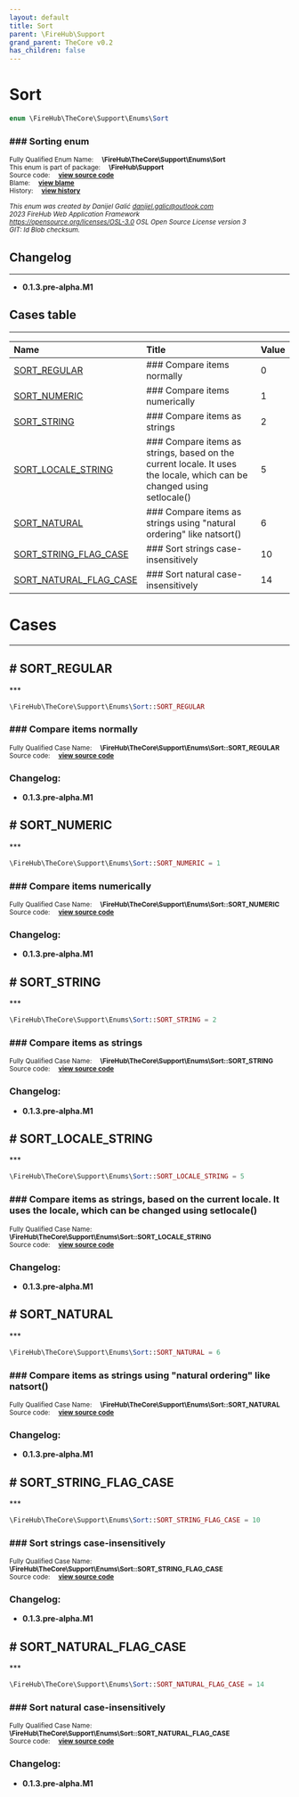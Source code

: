 ```yaml
---
layout: default
title: Sort
parent: \FireHub\Support
grand_parent: TheCore v0.2
has_children: false
---
```


<link rel="stylesheet" type="text/css" href="/css/style.css" />

# Sort

```php
enum \FireHub\TheCore\Support\Enums\Sort
```

### ### Sorting enum

<sub>Fully Qualified Enum Name:  **\FireHub\TheCore\Support\Enums\Sort**</sub><br>
<sub>This enum is part of package:  **\FireHub\Support**</sub><br>
<sub>Source code:  **[view source code](https://github.com/The-FireHub-Project/TheCore/blob/v1.0/src/support/enums/firehub.Sort.php#L23)**</sub><br>
<sub>Blame:  **[view blame](https://github.com/The-FireHub-Project/TheCore/blame/v1.0/src/support/enums/firehub.Sort.php)**</sub><br>
<sub>History:  **[view history](https://github.com/The-FireHub-Project/TheCore/commits/v1.0/src/support/enums/firehub.Sort.php)**</sub><br>

<sub>_This enum was created by Danijel Galić <danijel.galic@outlook.com>_</sub><br>
<sub>_2023 FireHub Web Application Framework_</sub><br>
<sub>_<https://opensource.org/licenses/OSL-3.0> OSL Open Source License version 3_</sub><br>
<sub>_GIT: $Id$ Blob checksum._</sub><br>

## Changelog
***

* **0.1.3.pre-alpha.M1** 


## Cases table
***

| Name  | Title | Value |
| :---  | :---  | :---  |
|<a href="#sort_regular">SORT_REGULAR</a>|### Compare items normally|0|
|<a href="#sort_numeric">SORT_NUMERIC</a>|### Compare items numerically|1|
|<a href="#sort_string">SORT_STRING</a>|### Compare items as strings|2|
|<a href="#sort_locale_string">SORT_LOCALE_STRING</a>|### Compare items as strings, based on the current locale. It uses the locale, which can be changed using setlocale()|5|
|<a href="#sort_natural">SORT_NATURAL</a>|### Compare items as strings using "natural ordering" like natsort()|6|
|<a href="#sort_string_flag_case">SORT_STRING_FLAG_CASE</a>|### Sort strings case-insensitively|10|
|<a href="#sort_natural_flag_case">SORT_NATURAL_FLAG_CASE</a>|### Sort natural case-insensitively|14|


# Cases
***


<h2><a name="sort_regular"># SORT_REGULAR</a></h2>
***

```php
\FireHub\TheCore\Support\Enums\Sort::SORT_REGULAR
```

### ### Compare items normally

<sub>Fully Qualified Case Name:  **\FireHub\TheCore\Support\Enums\Sort::SORT_REGULAR**</sub><br>
<sub>Source code:  **[view source code](https://github.com/The-FireHub-Project/TheCore/blob/v1.0/src/support/enums/firehub.Sort.php#L29)**</sub><br>

### Changelog:

* **0.1.3.pre-alpha.M1** 

<h2><a name="sort_numeric"># SORT_NUMERIC</a></h2>
***

```php
\FireHub\TheCore\Support\Enums\Sort::SORT_NUMERIC = 1
```

### ### Compare items numerically

<sub>Fully Qualified Case Name:  **\FireHub\TheCore\Support\Enums\Sort::SORT_NUMERIC**</sub><br>
<sub>Source code:  **[view source code](https://github.com/The-FireHub-Project/TheCore/blob/v1.0/src/support/enums/firehub.Sort.php#L35)**</sub><br>

### Changelog:

* **0.1.3.pre-alpha.M1** 

<h2><a name="sort_string"># SORT_STRING</a></h2>
***

```php
\FireHub\TheCore\Support\Enums\Sort::SORT_STRING = 2
```

### ### Compare items as strings

<sub>Fully Qualified Case Name:  **\FireHub\TheCore\Support\Enums\Sort::SORT_STRING**</sub><br>
<sub>Source code:  **[view source code](https://github.com/The-FireHub-Project/TheCore/blob/v1.0/src/support/enums/firehub.Sort.php#L41)**</sub><br>

### Changelog:

* **0.1.3.pre-alpha.M1** 

<h2><a name="sort_locale_string"># SORT_LOCALE_STRING</a></h2>
***

```php
\FireHub\TheCore\Support\Enums\Sort::SORT_LOCALE_STRING = 5
```

### ### Compare items as strings, based on the current locale. It uses the locale, which can be changed using setlocale()

<sub>Fully Qualified Case Name:  **\FireHub\TheCore\Support\Enums\Sort::SORT_LOCALE_STRING**</sub><br>
<sub>Source code:  **[view source code](https://github.com/The-FireHub-Project/TheCore/blob/v1.0/src/support/enums/firehub.Sort.php#L47)**</sub><br>

### Changelog:

* **0.1.3.pre-alpha.M1** 

<h2><a name="sort_natural"># SORT_NATURAL</a></h2>
***

```php
\FireHub\TheCore\Support\Enums\Sort::SORT_NATURAL = 6
```

### ### Compare items as strings using "natural ordering" like natsort()

<sub>Fully Qualified Case Name:  **\FireHub\TheCore\Support\Enums\Sort::SORT_NATURAL**</sub><br>
<sub>Source code:  **[view source code](https://github.com/The-FireHub-Project/TheCore/blob/v1.0/src/support/enums/firehub.Sort.php#L53)**</sub><br>

### Changelog:

* **0.1.3.pre-alpha.M1** 

<h2><a name="sort_string_flag_case"># SORT_STRING_FLAG_CASE</a></h2>
***

```php
\FireHub\TheCore\Support\Enums\Sort::SORT_STRING_FLAG_CASE = 10
```

### ### Sort strings case-insensitively

<sub>Fully Qualified Case Name:  **\FireHub\TheCore\Support\Enums\Sort::SORT_STRING_FLAG_CASE**</sub><br>
<sub>Source code:  **[view source code](https://github.com/The-FireHub-Project/TheCore/blob/v1.0/src/support/enums/firehub.Sort.php#L59)**</sub><br>

### Changelog:

* **0.1.3.pre-alpha.M1** 

<h2><a name="sort_natural_flag_case"># SORT_NATURAL_FLAG_CASE</a></h2>
***

```php
\FireHub\TheCore\Support\Enums\Sort::SORT_NATURAL_FLAG_CASE = 14
```

### ### Sort natural case-insensitively

<sub>Fully Qualified Case Name:  **\FireHub\TheCore\Support\Enums\Sort::SORT_NATURAL_FLAG_CASE**</sub><br>
<sub>Source code:  **[view source code](https://github.com/The-FireHub-Project/TheCore/blob/v1.0/src/support/enums/firehub.Sort.php#L65)**</sub><br>

### Changelog:

* **0.1.3.pre-alpha.M1** 

